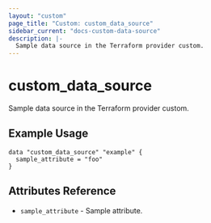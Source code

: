 ```yaml
---
layout: "custom"
page_title: "Custom: custom_data_source"
sidebar_current: "docs-custom-data-source"
description: |-
  Sample data source in the Terraform provider custom.
---
```


# custom_data_source

Sample data source in the Terraform provider custom.

## Example Usage

```hcl
data "custom_data_source" "example" {
  sample_attribute = "foo"
}
```

## Attributes Reference

* `sample_attribute` - Sample attribute.
